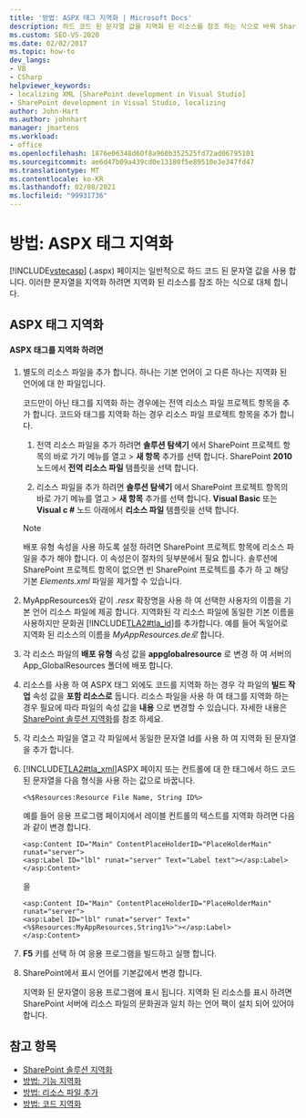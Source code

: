 ```yaml
---
title: '방법: ASPX 태그 지역화 | Microsoft Docs'
description: 하드 코드 된 문자열 값을 지역화 된 리소스를 참조 하는 식으로 바꿔 SharePoint에서 ASPX 태그를 지역화 하는 방법을 알아봅니다.
ms.custom: SEO-VS-2020
ms.date: 02/02/2017
ms.topic: how-to
dev_langs:
- VB
- CSharp
helpviewer_keywords:
- localizing XML [SharePoint development in Visual Studio]
- SharePoint development in Visual Studio, localizing
author: John-Hart
ms.author: johnhart
manager: jmartens
ms.workload:
- office
ms.openlocfilehash: 1876e06348d60f8a960b352525fd72ad06795101
ms.sourcegitcommit: ae6d47b09a439cd0e13180f5e89510e3e347fd47
ms.translationtype: MT
ms.contentlocale: ko-KR
ms.lasthandoff: 02/08/2021
ms.locfileid: "99931736"
---
```

# <a name="how-to-localize-aspx-markup"></a>방법: ASPX 태그 지역화
  [!INCLUDE[vstecasp](../sharepoint/includes/vstecasp-md.md)] (.aspx) 페이지는 일반적으로 하드 코드 된 문자열 값을 사용 합니다. 이러한 문자열을 지역화 하려면 지역화 된 리소스를 참조 하는 식으로 대체 합니다.

## <a name="localize-aspx-markup"></a>ASPX 태그 지역화

#### <a name="to-localize-aspx-markup"></a>ASPX 태그를 지역화 하려면

1. 별도의 리소스 파일을 추가 합니다. 하나는 기본 언어이 고 다른 하나는 지역화 된 언어에 대 한 파일입니다.

     코드만이 아닌 태그를 지역화 하는 경우에는 전역 리소스 파일 프로젝트 항목을 추가 합니다. 코드와 태그를 지역화 하는 경우 리소스 파일 프로젝트 항목을 추가 합니다.

    1. 전역 리소스 파일을 추가 하려면 **솔루션 탐색기** 에서 SharePoint 프로젝트 항목의 바로 가기 메뉴를 열고   >  **새 항목** 추가를 선택 합니다. SharePoint **2010** 노드에서 **전역 리소스 파일** 템플릿을 선택 합니다.

    2. 리소스 파일을 추가 하려면 **솔루션 탐색기** 에서 SharePoint 프로젝트 항목의 바로 가기 메뉴를 열고   >  **새 항목** 추가를 선택 합니다. **Visual Basic** 또는 **Visual c #** 노드 아래에서 **리소스 파일** 템플릿을 선택 합니다.

    > [!NOTE]
    > 배포 유형 속성을 사용 하도록 설정 하려면 SharePoint 프로젝트 항목에 리소스 파일을 추가 해야 합니다. 이 속성은이 절차의 뒷부분에서 필요 합니다. 솔루션에 SharePoint 프로젝트 항목이 없으면 빈 SharePoint 프로젝트를 추가 하 고 해당 기본 *Elements.xml* 파일을 제거할 수 있습니다.

2. MyAppResources와 같이 *.resx* 확장명을 사용 하 여 선택한 사용자의 이름을 기본 언어 리소스 파일에 제공 합니다. 지역화된 각 리소스 파일에 동일한 기본 이름을 사용하지만 문화권 [!INCLUDE[TLA2#tla_id](../sharepoint/includes/tla2sharptla-id-md.md)]를 추가합니다. 예를 들어 독일어로 지역화 된 리소스의 이름을 *MyAppResources.de로* 합니다.

3. 각 리소스 파일의 **배포 유형** 속성 값을 **appglobalresource** 로 변경 하 여 서버의 App_GlobalResources 폴더에 배포 합니다.

4. 리소스를 사용 하 여 ASPX 태그 외에도 코드를 지역화 하는 경우 각 파일의 **빌드 작업** 속성 값을 **포함 리소스로** 둡니다. 리소스 파일을 사용 하 여 태그를 지역화 하는 경우 필요에 따라 파일의 속성 값을 **내용** 으로 변경할 수 있습니다. 자세한 내용은 [SharePoint 솔루션 지역화](../sharepoint/localizing-sharepoint-solutions.md)를 참조 하세요.

5. 각 리소스 파일을 열고 각 파일에서 동일한 문자열 Id를 사용 하 여 지역화 된 문자열을 추가 합니다.

6. [!INCLUDE[TLA2#tla_xml](../sharepoint/includes/tla2sharptla-xml-md.md)]ASPX 페이지 또는 컨트롤에 대 한 태그에서 하드 코드 된 문자열을 다음 형식을 사용 하는 값으로 바꿉니다.

    ```aspx-csharp
    <%$Resources:Resource File Name, String ID%>
    ```

     예를 들어 응용 프로그램 페이지에서 레이블 컨트롤의 텍스트를 지역화 하려면 다음과 같이 변경 합니다.

    ```aspx-csharp
    <asp:Content ID="Main" ContentPlaceHolderID="PlaceHolderMain" runat="server">
    <asp:Label ID="lbl" runat="server" Text="Label text"></asp:Label>
    </asp:Content>
    ```

     을

    ```aspx-csharp
    <asp:Content ID="Main" ContentPlaceHolderID="PlaceHolderMain" runat="server">
    <asp:Label ID="lbl" runat="server" Text="<%$Resources:MyAppResources,String1%>"></asp:Label>
    </asp:Content>
    ```

7. **F5** 키를 선택 하 여 응용 프로그램을 빌드하고 실행 합니다.

8. SharePoint에서 표시 언어를 기본값에서 변경 합니다.

     지역화 된 문자열이 응용 프로그램에 표시 됩니다. 지역화 된 리소스를 표시 하려면 SharePoint 서버에 리소스 파일의 문화권과 일치 하는 언어 팩이 설치 되어 있어야 합니다.

## <a name="see-also"></a>참고 항목
- [SharePoint 솔루션 지역화](../sharepoint/localizing-sharepoint-solutions.md)
- [방법: 기능 지역화](../sharepoint/how-to-localize-a-feature.md)
- [방법: 리소스 파일 추가](../sharepoint/how-to-add-a-resource-file.md)
- [방법: 코드 지역화](../sharepoint/how-to-localize-code.md)
